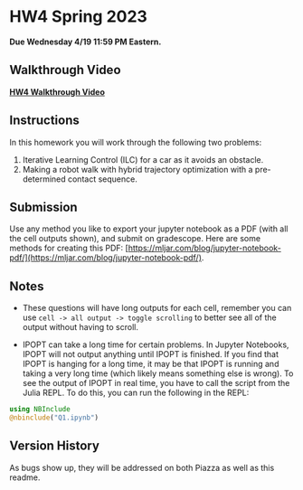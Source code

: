 # HW4 Spring 2023

**Due Wednesday 4/19 11:59 PM Eastern.**

## Walkthrough Video
[**HW4 Walkthrough Video**](https://youtu.be/RFmqw3YTRnc)

## Instructions

In this homework you will work through the following two problems:
1. Iterative Learning Control (ILC) for a car as it avoids an obstacle. 
2. Making a robot walk with hybrid trajectory optimization with a pre-determined contact sequence.

## Submission 

Use any method you like to export your jupyter notebook as a PDF (with all the cell outputs shown), and submit on gradescope. Here are some methods for creating this PDF: [https://mljar.com/blog/jupyter-notebook-pdf/](https://mljar.com/blog/jupyter-notebook-pdf/). 

## Notes 

- These questions will have long outputs for each cell, remember you can use `cell -> all output -> toggle scrolling` to better see all of the output without having to scroll. 

- IPOPT can take a long time for certain problems. In Jupyter Notebooks, IPOPT will not output anything until IPOPT is finished. If you find that IPOPT is hanging for a long time, it may be that IPOPT is running and taking a very long time (which likely means something else is wrong). To see the output of IPOPT in real time, you have to call the script from the Julia REPL. To do this, you can run the following in the REPL:

```julia 
using NBInclude
@nbinclude("Q1.ipynb")
```

## Version History

As bugs show up, they will be addressed on both Piazza as well as this readme.
